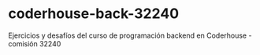 # coderhouse-back-32240
Ejercicios y desafíos del curso de programación backend en Coderhouse - comisión 32240
